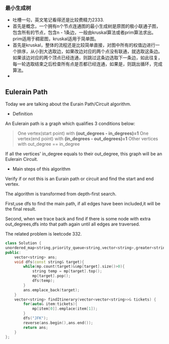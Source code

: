 ### 最小生成树

* 吐槽一句，英文笔记看得还是比较费精力2333.
* 首先是概念，一个拥有n个节点连通图的最小生成树是原图的极小联通子图，包含所有的节点，包含n - 1条边，一般由kruskal算法或者prim算法求出。prim适用于稠密图，kruskal适用于简单图。
* 首先是kruskal，整体的流程还是比较简单直接，对图中所有的权值边进行一个排序，从小到大选取边，如果改边对应的两个点没有联通，就选取这条边。如果该边对应的两个顶点已经连通，则跳过这条边选取下一条边，如此往复，每一轮选取结束之后检查所有点是否都已经连通，如果是，则跳出循环，完成算法。
* 



## Eulerain Path

Today we are talking about the Eurain Path/Circuit algorithm.
* Definition

An Eulerain path is a graph which qualifies 3 conditions below:
> One vertex(start point) with **(out_degrees - in_degrees)=1** 
> One vertex(end point) with **(in_degrees - out_degrees)=1** 
> Other vertices with out_degree == in_degree

If all the vertices' in_degree equals to their out_degree, this graph will be an Eulerain Circuit.

* Main steps of this algorithm

Verify if or not this is an Eurain path or circuit and find the start and end vertex.

The algorithm is transformed from depth-first search. 

First,use dfs to find the main path, if all edges have been included,it will be the final result.

Second, when we trace back and find if there is some node with extra out_degrees,dfs into that path again until all edges are traversed.

The related problem is leetcode 332.

```c++
class Solution {
unordered_map<string,priority_queue<string,vector<string>,greater<string>>> mp;
public:
    vector<string> ans;
    void dfs(const string& target){
        while(mp.count(target)&&mp[target].size()>0){
            string temp = mp[target].top();
            mp[target].pop();
            dfs(temp);
        }
        ans.emplace_back(target);
    }
    vector<string> findItinerary(vector<vector<string>>& tickets) {
        for(auto& item:tickets){
            mp[item[0]].emplace(item[1]);
        }
        dfs("JFK");
        reverse(ans.begin(),ans.end());
        return ans;
    }
};
```